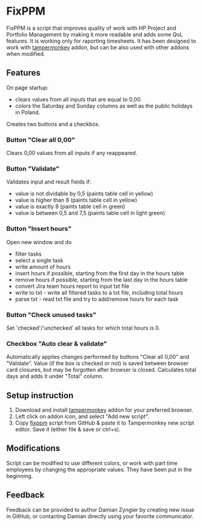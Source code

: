 # FixPPM

FixPPM is a script that improves quality of work with HP Project and Portfolio Management by making it more readable and adds some QoL features. It is working only for raporting timesheets.
It has been designed to work with [tampermonkey](http://www.tampermonkey.net) addon, but can be also used with other addons when modified.

## Features

On page startup:

* clears values from all inputs that are equal to 0,00.
* colors the Saturday and Sunday columns as well as the public holidays in Poland.

Creates two buttons and a checkbox.

### Button "Clear all 0,00"

Clears 0,00 values from all inputs if any reappeared.

### Button "Validate"

Validates input and result fields if:

* value is not dividable by 0,5 (paints table cell in yellow)
* value is higher than 8 (paints table cell in yellow)
* value is exactly 8 (paints table cell in green)
* value is between 0,5 and 7,5 (paints table cell in light green)

### Button "Insert hours"

Open new window and do

* filter tasks
* select a single task
* write amount of hours
* insert hours if possible, starting from the first day in the hours table
* remove hours if possible, starting from the last day in the hours table
* convert Jira team hours report to input txt file
* write to txt - write all filtered tasks to a txt file, including total hours
* parse txt - read txt file and try to add/remove hours for each task

### Button "Check unused tasks"

Set 'checked'/'unchecked' all tasks for which total hours is 0.

### Checkbox "Auto clear & validate"

Automatically applies changes performed by buttons "Clear all 0,00" and "Validate".
Value (if the box is checked or not) is saved between browser card closures, but may be forgotten after browser is closed.
Calculates total days and adds it under "Total" column.

## Setup instruction

1. Download and install [tampermonkey](http://www.tampermonkey.net) addon for your preferred browser.
1. Left click on addon icon, and select "Add new script".
1. Copy [fixppm](fixppm.js) script from GitHub & paste it to Tampermonkey new script editor. Save it (either file & save or ctrl+s).

## Modifications

Script can be modified to use different colors, or work with part time employees by changing the appropriate values. They have been put in the beginning.

## Feedback

Feedback can be provided to author Damian Zyngier by creating new issue in GitHub, or contacting Damian directly using your favorite communicator.

